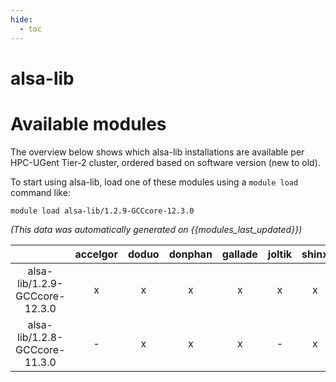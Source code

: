 ```yaml
---
hide:
  - toc
---
```


alsa-lib
========

# Available modules


The overview below shows which alsa-lib installations are available per HPC-UGent Tier-2 cluster, ordered based on software version (new to old).

To start using alsa-lib, load one of these modules using a `module load` command like:

```shell
module load alsa-lib/1.2.9-GCCcore-12.3.0
```

*(This data was automatically generated on {{modules_last_updated}})*  

| |accelgor|doduo|donphan|gallade|joltik|shinx|
| :---: | :---: | :---: | :---: | :---: | :---: | :---: |
|alsa-lib/1.2.9-GCCcore-12.3.0|x|x|x|x|x|x|
|alsa-lib/1.2.8-GCCcore-11.3.0|-|x|x|x|-|x|
